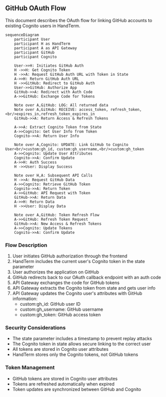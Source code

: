 ## GitHub OAuth Flow

This document describes the OAuth flow for linking GitHub accounts to existing Cognito users in HandTerm.

```mermaid
sequenceDiagram
    participant User
    participant H as HandTerm
    participant A as API Gateway
    participant GitHub
    participant Cognito

    User->>H: Initiates GitHub Auth
    H ->>H: Get Cognito Token
    H ->>A: Request GitHub Auth URL with Token in State
    A->>H: Return GitHub Auth URL
    H ->>GitHub: Redirect to GitHub Auth
    User->>GitHub: Authorize App
    GitHub->>A: Redirect with Auth Code
    A->>GitHub: Exchange Code for Tokens

    Note over A,GitHub: LOG: All returned data
    Note over A,GitHub: RECEIVE: access_token, refresh_token,<br/>expires_in,refresh_token_expires_in
    GitHub->>A: Return Access & Refresh Tokens

    A->>A: Extract Cognito Token from State
    A->>Cognito: Get User Info from Token
    Cognito->>A: Return User Info

    Note over A,Cognito: UPDATE: Link GitHub to Cognito User<br/>custom:gh_id, custom:gh_username,<br/>custom:gh_token
    A->>Cognito: Update User Attributes
    Cognito->>A: Confirm Update
    A->>H: Auth Success
    H ->>User: Display Success

    Note over H,A: Subsequent API Calls
    H ->>A: Request GitHub Data
    A->>Cognito: Retrieve GitHub Token
    Cognito->>A: Return Token
    A->>GitHub: API Request with Token
    GitHub->>A: Return Data
    A->>H: Return Data
    H ->>User: Display Data

    Note over A,GitHub: Token Refresh Flow
    A->>GitHub: Refresh Token Request
    GitHub->>A: New Access & Refresh Tokens
    A->>Cognito: Update Tokens
    Cognito->>A: Confirm Update
```

### Flow Description

1. User initiates GitHub authorization through the frontend
2. HandTerm includes the current user's Cognito token in the state parameter
3. User authorizes the application on GitHub
4. GitHub redirects back to our OAuth callback endpoint with an auth code
5. API Gateway exchanges the code for GitHub tokens
6. API Gateway extracts the Cognito token from state and gets user info
7. API Gateway updates the Cognito user's attributes with GitHub information:
   - custom:gh_id: GitHub user ID
   - custom:gh_username: GitHub username
   - custom:gh_token: GitHub access token

### Security Considerations

- The state parameter includes a timestamp to prevent replay attacks
- The Cognito token in state allows secure linking to the correct user
- All tokens are stored in Cognito user attributes
- HandTerm stores only the Cognito tokens, not GitHub tokens

### Token Management

- GitHub tokens are stored in Cognito user attributes
- Tokens are refreshed automatically when expired
- Token updates are synchronized between GitHub and Cognito
